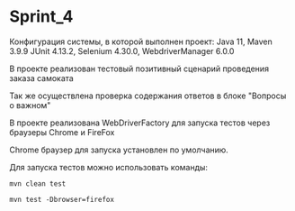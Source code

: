 # Sprint_4
Конфигурация системы, в которой выполнен проект: 
Java 11, 
Maven 3.9.9
JUnit 4.13.2, 
Selenium 4.30.0,
WebdriverManager 6.0.0

В проекте реализован тестовый позитивный сценарий проведения заказа самоката

Так же осуществлена проверка содержания ответов в блоке "Вопросы о важном"


В проекте реализована WebDriverFactory для запуска тестов через браузеры Chrome и FireFox

Chrome браузер для запуска установлен по умолчанию.

Для запуска тестов можно использовать команды:

`mvn clean test`

`mvn test -Dbrowser=firefox`